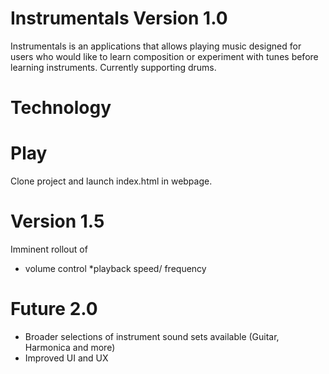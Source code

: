 # Instrumentals Version 1.0
Instrumentals is an applications that allows playing music designed for users who would like to learn composition or experiment with tunes before learning instruments. Currently supporting drums. 

# Technology

# Play
Clone project and launch index.html in webpage. 

# Version 1.5
Imminent rollout of 
* volume control 
*playback speed/ frequency

# Future 2.0
* Broader selections of instrument sound sets available (Guitar, Harmonica and more)
* Improved UI and UX


